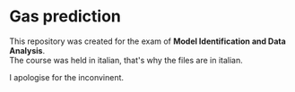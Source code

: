 # Gas prediction

This repository was created for the exam of **Model Identification and Data Analysis**. \
The course was held in italian, that's why the files are in italian.

I apologise for the inconvinent.
